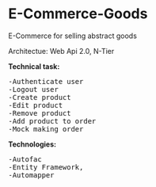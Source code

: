 # E-Commerce-Goods
E-Commerce for selling abstract goods

Architectue: Web Api 2.0, N-Tier

<strong>Technical task:</strong>
<pre>
-Authenticate user
-Logout user
-Create product
-Edit product
-Remove product
-Add product to order
-Mock making order
</pre>

<strong>Technologies:</strong>
<pre>
-Autofac
-Entity Framework,
-Automapper
</pre>
